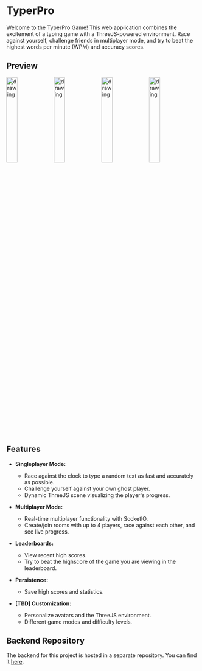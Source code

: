# TyperPro

Welcome to the TyperPro Game! This web application combines the excitement of a typing game with a ThreeJS-powered environment. Race against yourself, challenge friends in multiplayer mode, and try to beat the highest words per minute (WPM) and accuracy scores.

## Preview

<img src="https://github.com/maximeverhoeve/typer-pro/assets/33053253/4ce6960c-588f-44aa-b0d7-d5b042390c61" alt="drawing" width="24%"/>
<img src="https://github.com/maximeverhoeve/typer-pro/assets/33053253/959f7c6e-7e8c-4d35-a308-3cc7b034b34b" alt="drawing" width="24%"/>
<img src="https://github.com/maximeverhoeve/typer-pro/assets/33053253/86198543-9a1f-4327-a583-f1faed2e5380" alt="drawing" width="24%"/>
<img src="https://github.com/maximeverhoeve/typer-pro/assets/33053253/8317522c-7b6b-4e7c-85e1-07cb00c954cf" alt="drawing" width="24%"/>




## Features

- **Singleplayer Mode:**
  - Race against the clock to type a random text as fast and accurately as possible.
  - Challenge yourself against your own ghost player.
  - Dynamic ThreeJS scene visualizing the player's progress.

- **Multiplayer Mode:**
  - Real-time multiplayer functionality with SocketIO.
  - Create/join rooms with up to 4 players, race against each other, and see live progress.


- **Leaderboards:**
  - View recent high scores.
  - Try to beat the highscore of the game you are viewing in the leaderboard.

- **Persistence:**
  - Save high scores and statistics.

- **[TBD] Customization:** 
  - Personalize avatars and the ThreeJS environment.
  - Different game modes and difficulty levels.

## Backend Repository

The backend for this project is hosted in a separate repository. You can find it [here](https://github.com/maximeverhoeve/typer-pro-backend).
